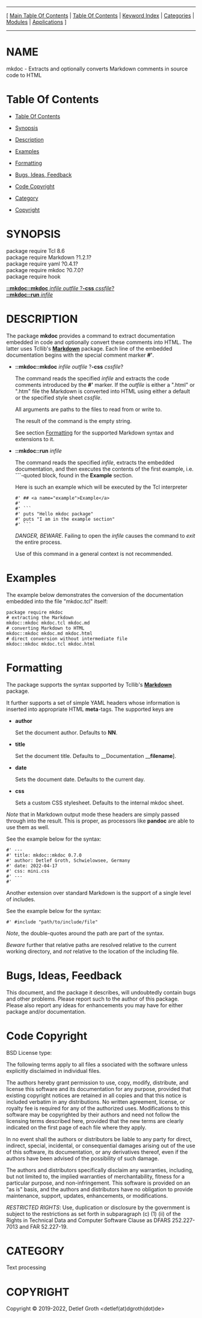 
[//000000001]: # (mkdoc \- Source code documentation using Markdown)
[//000000002]: # (Generated from file 'mkdoc\.man' by tcllib/doctools with format 'markdown')
[//000000003]: # (Copyright &copy; 2019\-2022, Detlef Groth <detlef\(at\)dgroth\(dot\)de>)
[//000000004]: # (mkdoc\(n\) 0\.7\.0 tcllib "Source code documentation using Markdown")

<hr> [ <a href="../../../../toc.md">Main Table Of Contents</a> &#124; <a
href="../../../toc.md">Table Of Contents</a> &#124; <a
href="../../../../index.md">Keyword Index</a> &#124; <a
href="../../../../toc0.md">Categories</a> &#124; <a
href="../../../../toc1.md">Modules</a> &#124; <a
href="../../../../toc2.md">Applications</a> ] <hr>

# NAME

mkdoc \- Extracts and optionally converts Markdown comments in source code to
HTML

# <a name='toc'></a>Table Of Contents

  - [Table Of Contents](#toc)

  - [Synopsis](#synopsis)

  - [Description](#section1)

  - [Examples](#section2)

  - [Formatting](#section3)

  - [Bugs, Ideas, Feedback](#section4)

  - [Code Copyright](#section5)

  - [Category](#category)

  - [Copyright](#copyright)

# <a name='synopsis'></a>SYNOPSIS

package require Tcl 8\.6  
package require Markdown ?1\.2\.1?  
package require yaml ?0\.4\.1?  
package require mkdoc ?0\.7\.0?  
package require hook  

[__::mkdoc::mkdoc__ *infile* *outfile* ?__\-css__ *cssfile*?](#1)  
[__::mkdoc::run__ *infile*](#2)  

# <a name='description'></a>DESCRIPTION

The package __mkdoc__ provides a command to extract documentation embedded
in code and optionally convert these comments into HTML\. The latter uses
Tcllib's __[Markdown](\.\./markdown/markdown\.md)__ package\. Each line of
the embedded documentation begins with the special comment marker __\#'__\.

  - <a name='1'></a>__::mkdoc::mkdoc__ *infile* *outfile* ?__\-css__ *cssfile*?

    The command reads the specified *infile* and extracts the code comments
    introduced by the __\#'__ marker\. If the *outfile* is either a "\.html"
    or "\.htm" file the Markdown is converted into HTML using either a default or
    the specified style sheet *cssfile*\.

    All arguments are paths to the files to read from or write to\.

    The result of the command is the empty string\.

    See section [Formatting](#section3) for the supported Markdown syntax
    and extensions to it\.

  - <a name='2'></a>__::mkdoc::run__ *infile*

    The command reads the specified *infile*, extracts the embedded
    documentation, and then executes the contents of the first example, i\.e\.
    __\`\`\`__\-quoted block, found in the __Example__ section\.

    Here is such an example which will be executed by the Tcl interpreter

        #' ## <a name="example">Example</a>
        #'
        #' ```
        #' puts "Hello mkdoc package"
        #' puts "I am in the example section"
        #' ```

    *DANGER, BEWARE*\. Failing to open the *infile* causes the command to
    *exit* the entire process\.

    Use of this command in a general context is not recommended\.

# <a name='section2'></a>Examples

The example below demonstrates the conversion of the documentation embedded into
the file "mkdoc\.tcl" itself:

    package require mkdoc
    # extracting the Markdown
    mkdoc::mkdoc mkdoc.tcl mkdoc.md
    # converting Markdown to HTML
    mkdoc::mkdoc mkdoc.md mkdoc.html
    # direct conversion without intermediate file
    mkdoc::mkdoc mkdoc.tcl mkdoc.html

# <a name='section3'></a>Formatting

The package supports the syntax supported by Tcllib's
__[Markdown](\.\./markdown/markdown\.md)__ package\.

It further supports a set of simple YAML headers whose information is inserted
into appropriate HTML __meta__\-tags\. The supported keys are

  - __author__

    Set the document author\. Defaults to __NN__\.

  - __title__

    Set the document title\. Defaults to __Documentation ____filename__\]\.

  - __date__

    Sets the document date\. Defaults to the current day\.

  - __css__

    Sets a custom CSS stylesheet\. Defaults to the internal mkdoc sheet\.

*Note* that in Markdown output mode these headers are simply passed through
into the result\. This is proper, as processors like __pandoc__ are able to
use them as well\.

See the example below for the syntax:

    #' ---
    #' title: mkdoc::mkdoc 0.7.0
    #' author: Detlef Groth, Schwielowsee, Germany
    #' date: 2022-04-17
    #' css: mini.css
    #' ---
    #'

Another extension over standard Markdown is the support of a single level of
includes\.

See the example below for the syntax:

    #' #include "path/to/include/file"

*Note*, the double\-quotes around the path are part of the syntax\.

*Beware* further that relative paths are resolved relative to the current
working directory, and *not* relative to the location of the including file\.

# <a name='section4'></a>Bugs, Ideas, Feedback

This document, and the package it describes, will undoubtedly contain bugs and
other problems\. Please report such to the author of this package\. Please also
report any ideas for enhancements you may have for either package and/or
documentation\.

# <a name='section5'></a>Code Copyright

BSD License type:

The following terms apply to all files a ssociated with the software unless
explicitly disclaimed in individual files\.

The authors hereby grant permission to use, copy, modify, distribute, and
license this software and its documentation for any purpose, provided that
existing copyright notices are retained in all copies and that this notice is
included verbatim in any distributions\. No written agreement, license, or
royalty fee is required for any of the authorized uses\. Modifications to this
software may be copyrighted by their authors and need not follow the licensing
terms described here, provided that the new terms are clearly indicated on the
first page of each file where they apply\.

In no event shall the authors or distributors be liable to any party for direct,
indirect, special, incidental, or consequential damages arising out of the use
of this software, its documentation, or any derivatives thereof, even if the
authors have been advised of the possibility of such damage\.

The authors and distributors specifically disclaim any warranties, including,
but not limited to, the implied warranties of merchantability, fitness for a
particular purpose, and non\-infringement\. This software is provided on an "as
is" basis, and the authors and distributors have no obligation to provide
maintenance, support, updates, enhancements, or modifications\.

*RESTRICTED RIGHTS*: Use, duplication or disclosure by the government is
subject to the restrictions as set forth in subparagraph \(c\) \(1\) \(ii\) of the
Rights in Technical Data and Computer Software Clause as DFARS 252\.227\-7013 and
FAR 52\.227\-19\.

# <a name='category'></a>CATEGORY

Text processing

# <a name='copyright'></a>COPYRIGHT

Copyright &copy; 2019\-2022, Detlef Groth <detlef\(at\)dgroth\(dot\)de>
